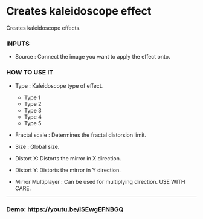 # Creates kaleidoscope effect

Creates kaleidoscope effects.

### INPUTS
* Source : Connect the image you want to apply the effect onto.

### HOW TO USE IT

* Type : Kaleidoscope type of effect.
	- Type 1
	- Type 2
	- Type 3
	- Type 4
	- Type 5

* Fractal scale : Determines the fractal distorsion limit.

* Size : Global size.

* Distort X: Distorts the mirror in X direction.

* Distort Y: Distorts the mirror in Y direction.

* Mirror Multiplayer : Can be used for multiplying direction. USE WITH CARE.

------------------------------------------------------------------------------------------------------------

### Demo: https://youtu.be/lSEwgEFNBGQ

